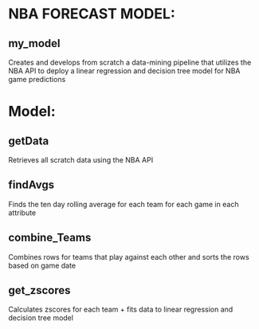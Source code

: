 # NBA FORECAST MODEL:
## my_model
Creates and develops from scratch a data-mining pipeline that utilizes the NBA API to deploy a linear regression and decision tree model for NBA game predictions

# Model:

## getData
Retrieves all scratch data using the NBA API

## findAvgs
Finds the ten day rolling average for each team for each game in each attribute

## combine_Teams
Combines rows for teams that play against each other and sorts the rows based on game date

## get_zscores
Calculates zscores for each team + fits data to linear regression and decision tree model
